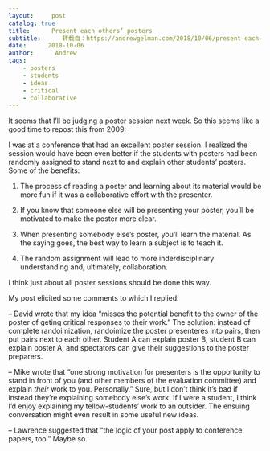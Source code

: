 ```yaml
---
layout:     post
catalog: true
title:      Present each others’ posters
subtitle:      转载自：https://andrewgelman.com/2018/10/06/present-each-others-posters/
date:      2018-10-06
author:      Andrew
tags:
    - posters
    - students
    - ideas
    - critical
    - collaborative
---
```





It seems that I’ll be judging a poster session next week. So this seems like a good time to repost this from 2009:

I was at a conference that had an excellent poster session. I realized the session would have been even better if the students with posters had been randomly assigned to stand next to and explain other students’ posters. Some of the benefits:

1. The process of reading a poster and learning about its material would be more fun if it was a collaborative effort with the presenter.

2. If you know that someone else will be presenting your poster, you’ll be motivated to make the poster more clear.

3. When presenting somebody else’s poster, you’ll learn the material. As the saying goes, the best way to learn a subject is to teach it.

4. The random assignment will lead to more inderdisciplinary understanding and, ultimately, collaboration.

I think just about all poster sessions should be done this way.

My post elicited some comments to which I replied:

– David wrote that my idea “misses the potential benefit to the owner of the poster of geting critical responses to their work.” The solution: instead of complete randoimization, randoimize the poster presenteres into pairs, then put pairs next to each other. Student A can explain poster B, student B can explain poster A, and spectators can give their suggestions to the poster preparers.

– Mike wrote that “one strong motivation for presenters is the opportunity to stand in front of you (and other members of the evaluation committee) and explain *their* work to you. Personally.” Sure, but I don’t think it’s bad if instead they’re explaining somebody else’s work. If I were a student, I think I’d enjoy explaining my tellow-students’ work to an outsider. The ensuing conversation might even result in some useful new ideas.

– Lawrence suggested that “the logic of your post apply to conference papers, too.” Maybe so.



